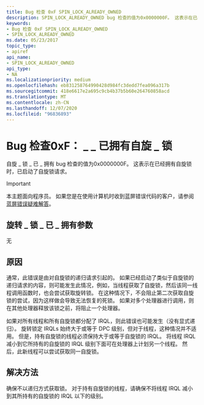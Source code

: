 ```yaml
---
title: Bug 检查 0xF SPIN_LOCK_ALREADY_OWNED
description: SPIN_LOCK_ALREADY_OWNED bug 检查的值为0x0000000F。 这表示在已经拥有自旋锁时，已启动了自旋锁请求。
keywords:
- Bug 检查 0xF SPIN_LOCK_ALREADY_OWNED
- SPIN_LOCK_ALREADY_OWNED
ms.date: 05/23/2017
topic_type:
- apiref
api_name:
- SPIN_LOCK_ALREADY_OWNED
api_type:
- NA
ms.localizationpriority: medium
ms.openlocfilehash: eb831258764990428d984fc3dedd7fea096a317b
ms.sourcegitcommit: 418e6617e2a695c9cb4b37b5b60e264760858acd
ms.translationtype: MT
ms.contentlocale: zh-CN
ms.lasthandoff: 12/07/2020
ms.locfileid: "96836893"
---
```

# <a name="bug-check-0xf-spin_lock_already_owned"></a>Bug 检查0xF： \_ \_ 已拥有自旋 \_ 锁


自旋 \_ 锁 \_ 已 \_ 拥有 bug 检查的值为0x0000000F。 这表示在已经拥有自旋锁时，已启动了自旋锁请求。

> [!IMPORTANT]
> 本主题面向程序员。 如果您是在使用计算机时收到蓝屏错误代码的客户，请参阅[蓝屏错误疑难解答](https://www.windows.com/stopcode)。


## <a name="spin_lock_already_owned-parameters"></a>旋转 \_ 锁 \_ 已 \_ 拥有参数


无

<a name="cause"></a>原因
-----

通常，此错误是由对自旋锁的递归请求引起的。 如果已经启动了类似于自旋锁的递归请求的内容，则可能发生此情况，例如，当线程获取了自旋锁，然后该同一线程调用函数时，也会尝试获取旋转锁。 在这种情况下，不会阻止第二次获取自旋锁的尝试，因为这样做会导致无法恢复的死锁。 如果对多个处理器进行调用，则在其他处理器释放该锁之前，将阻止一个处理器。

如果对所有线程和所有自旋锁都分配了 IRQL，则此错误也可能发生（没有显式递归）。 旋转锁定 IRQLs 始终大于或等于 DPC 级别，但对于线程，这种情况并不适用。 但是，持有自旋锁的线程必须保持大于或等于自旋锁的 IRQL。 将线程 IRQL 减小到它所持有的自旋锁的 IRQL 级别下面可在处理器上计划另一个线程。 然后，此新线程可以尝试获取同一自旋锁。

<a name="resolution"></a>解决方法
----------

确保不以递归方式获取锁。 对于持有自旋锁的线程，请确保不将线程 IRQL 减小到其所持有的自旋锁的 IRQL 以下的级别。

 

 




